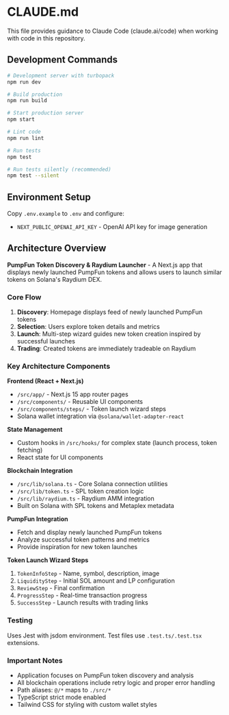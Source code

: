 # CLAUDE.md

This file provides guidance to Claude Code (claude.ai/code) when working with code in this repository.

## Development Commands

```bash
# Development server with turbopack
npm run dev

# Build production
npm run build

# Start production server
npm start

# Lint code
npm run lint

# Run tests
npm test

# Run tests silently (recommended)
npm test --silent
```

## Environment Setup

Copy `.env.example` to `.env` and configure:
- `NEXT_PUBLIC_OPENAI_API_KEY` - OpenAI API key for image generation

## Architecture Overview

**PumpFun Token Discovery & Raydium Launcher** - A Next.js app that displays newly launched PumpFun tokens and allows users to launch similar tokens on Solana's Raydium DEX.

### Core Flow
1. **Discovery**: Homepage displays feed of newly launched PumpFun tokens
2. **Selection**: Users explore token details and metrics
3. **Launch**: Multi-step wizard guides new token creation inspired by successful launches
4. **Trading**: Created tokens are immediately tradeable on Raydium

### Key Architecture Components

**Frontend (React + Next.js)**
- `/src/app/` - Next.js 15 app router pages
- `/src/components/` - Reusable UI components
- `/src/components/steps/` - Token launch wizard steps
- Solana wallet integration via `@solana/wallet-adapter-react`

**State Management**
- Custom hooks in `/src/hooks/` for complex state (launch process, token fetching)
- React state for UI components

**Blockchain Integration**
- `/src/lib/solana.ts` - Core Solana connection utilities
- `/src/lib/token.ts` - SPL token creation logic  
- `/src/lib/raydium.ts` - Raydium AMM integration
- Built on Solana with SPL tokens and Metaplex metadata

**PumpFun Integration**
- Fetch and display newly launched PumpFun tokens
- Analyze successful token patterns and metrics
- Provide inspiration for new token launches

**Token Launch Wizard Steps**
1. `TokenInfoStep` - Name, symbol, description, image
2. `LiquidityStep` - Initial SOL amount and LP configuration  
3. `ReviewStep` - Final confirmation
4. `ProgressStep` - Real-time transaction progress
5. `SuccessStep` - Launch results with trading links

### Testing

Uses Jest with jsdom environment. Test files use `.test.ts/.test.tsx` extensions.

### Important Notes

- Application focuses on PumpFun token discovery and analysis
- All blockchain operations include retry logic and proper error handling
- Path aliases: `@/*` maps to `./src/*`
- TypeScript strict mode enabled
- Tailwind CSS for styling with custom wallet styles